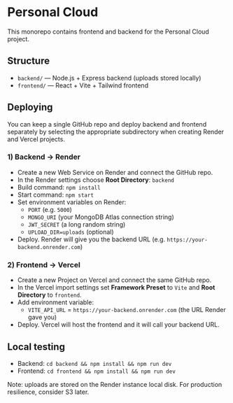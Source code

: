 
# Personal Cloud

This monorepo contains frontend and backend for the Personal Cloud project.

## Structure
- `backend/` — Node.js + Express backend (uploads stored locally)
- `frontend/` — React + Vite + Tailwind frontend

## Deploying
You can keep a single GitHub repo and deploy backend and frontend separately by selecting the appropriate subdirectory when creating Render and Vercel projects.

### 1) Backend → Render
- Create a new Web Service on Render and connect the GitHub repo.
- In the Render settings choose **Root Directory**: `backend`
- Build command: `npm install`
- Start command: `npm start`
- Set environment variables on Render:
  - `PORT` (e.g. `5000`)
  - `MONGO_URI` (your MongoDB Atlas connection string)
  - `JWT_SECRET` (a long random string)
  - `UPLOAD_DIR=uploads` (optional)
- Deploy. Render will give you the backend URL (e.g. `https://your-backend.onrender.com`)

### 2) Frontend → Vercel
- Create a new Project on Vercel and connect the same GitHub repo.
- In the Vercel import settings set **Framework Preset** to `Vite` and **Root Directory** to `frontend`.
- Add environment variable:
  - `VITE_API_URL` = `https://your-backend.onrender.com` (the URL Render gave you)
- Deploy. Vercel will host the frontend and it will call your backend URL.

## Local testing
- Backend: `cd backend && npm install && npm run dev`
- Frontend: `cd frontend && npm install && npm run dev`

Note: uploads are stored on the Render instance local disk. For production resilience, consider S3 later.
